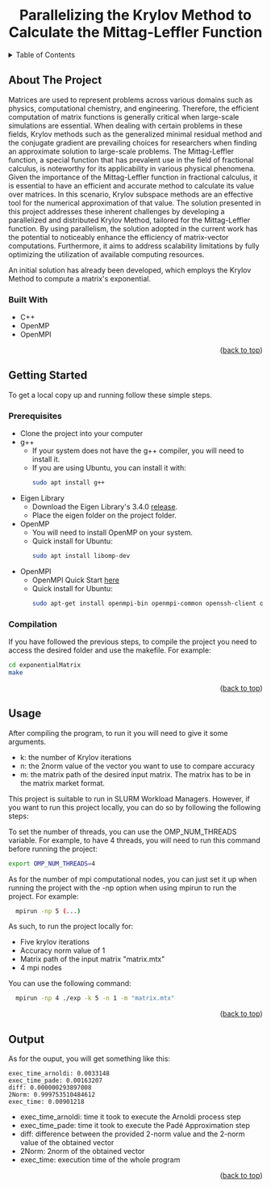 <!-- Improved compatibility of back to top link: See: https://github.com/othneildrew/Best-README-Template/pull/73 -->
<a name="readme-top"></a>
<!--
*** Thanks for checking out the Best-README-Template. If you have a suggestion
*** that would make this better, please fork the repo and create a pull request
*** or simply open an issue with the tag "enhancement".
*** Don't forget to give the project a star!
*** Thanks again! Now go create something AMAZING! :D
-->



<!-- PROJECT LOGO -->
<br />
<div align="center">

<h1 align="center">Parallelizing the Krylov Method to Calculate the Mittag-Leffler Function</h1>

</div>



<!-- TABLE OF CONTENTS -->
<details>
  <summary>Table of Contents</summary>
  <ol>
    <li>
      <a href="#about-the-project">About The Project</a>
      <ul>
        <li><a href="#built-with">Built With</a></li>
      </ul>
    </li>
    <li>
      <a href="#getting-started">Getting Started</a>
      <ul>
        <li><a href="#prerequisites">Prerequisites</a></li>
        <li><a href="#installation">Installation</a></li>
      </ul>
    </li>
    <li><a href="#usage">Usage</a></li>
    <li><a href="#output">Output</a></li>
  </ol>
</details>



<!-- ABOUT THE PROJECT -->
## About The Project

Matrices are used to represent problems across various domains such as physics, computational chemistry, and engineering. Therefore, the efficient computation of matrix functions is generally critical when large-scale simulations are essential. When dealing with certain problems in these fields, Krylov methods such as the generalized minimal residual method and the conjugate gradient are prevailing choices for researchers when finding an approximate solution to large-scale problems.
The Mittag-Leffler function, a special function that has prevalent use in the field of fractional calculus, is noteworthy for its applicability in various physical phenomena.
Given the importance of the Mittag-Leffler function in fractional calculus, it is essential to have an efficient and accurate method to calculate its value over matrices. In this scenario, Krylov subspace methods are an effective tool for the numerical approximation of that value.
The solution presented in this project addresses these inherent challenges by developing a parallelized and distributed Krylov Method, tailored for the Mittag-Leffler function. By using parallelism, the solution adopted in the current work has the potential to noticeably enhance the efficiency of matrix-vector computations. Furthermore, it aims to address scalability limitations by fully optimizing the utilization of available computing resources.

An initial solution has already been developed, which employs the Krylov Method to compute a matrix's exponential.
<p align="right"></p>



### Built With

* C++
* OpenMP
* OpenMPI

<p align="right">(<a href="#readme-top">back to top</a>)</p>



<!-- GETTING STARTED -->
## Getting Started

To get a local copy up and running follow these simple steps.

### Prerequisites

* Clone the project into your computer
* g++
  * If your system does not have the g++ compiler, you will need to install it.
  * If you are using Ubuntu, you can install it with:
    ```sh
    sudo apt install g++
    ```
* Eigen Library
  * Download the Eigen Library's 3.4.0 [release](https://gitlab.com/libeigen/eigen/-/releases/3.4.0).
  * Place the eigen folder on the project folder.
* OpenMP
  * You will need to install OpenMP on your system.
  * Quick install for Ubuntu:
    ```sh
    sudo apt install libomp-dev
    ```
* OpenMPI
  * OpenMPI Quick Start [here](https://docs.open-mpi.org/en/v5.0.x/installing-open-mpi/quickstart.html)
  * Quick install for Ubuntu:
    ```sh
    sudo apt-get install openmpi-bin openmpi-common openssh-client openssh-server libopenmpi1.3 libopenmpi-dbg libopenmpi-dev
    ```

### Compilation

If you have followed the previous steps, to compile the project you need to access the desired folder and use the makefile. For example:

```sh
cd exponentialMatrix
make
```

<p align="right">(<a href="#readme-top">back to top</a>)</p>



<!-- USAGE EXAMPLES -->
## Usage

After compiling the program, to run it you will need to give it some arguments.

* k: the number of Krylov iterations
* n: the 2norm value of the vector you want to use to compare accuracy
* m: the matrix path of the desired input matrix. The matrix has to be in the matrix market format.

This project is suitable to run in SLURM Workload Managers. However, if you want to run this project locally, you can do so by following the following steps:

To set the number of threads, you can use the OMP_NUM_THREADS variable. For example, to have 4 threads, you will need to run this command before running the project:
```sh
export OMP_NUM_THREADS=4
```
As for the number of mpi computational nodes, you can just set it up when running the project with the -np option when using mpirun to run the project. For example:
```sh
  mpirun -np 5 (...)
```

As such, to run the project locally for:
* Five krylov iterations
* Accuracy norm value of 1
* Matrix path of the input matrix "matrix.mtx"
* 4 mpi nodes
  
You can use the following command:
```sh
  mpirun -np 4 ./exp -k 5 -n 1 -m "matrix.mtx"
```

<p align="right">(<a href="#readme-top">back to top</a>)</p>

<!-- OUTPUT EXAMPLES -->
## Output
As for the ouput, you will get something like this:
```
exec_time_arnoldi: 0.0033148
exec_time_pade: 0.00163207
diff: 0.000000293897008
2Norm: 0.999753510484612
exec_time: 0.00901218
```

* exec_time_arnoldi: time it took to execute the Arnoldi process step
* exec_time_pade: time it took to execute the Padé Approximation step
* diff: difference between the provided 2-norm value and the 2-norm value of the obtained vector
* 2Norm: 2norm of the obtained vector
* exec_time: execution time of the whole program 


<p align="right">(<a href="#readme-top">back to top</a>)</p>

<!-- MARKDOWN LINKS & IMAGES -->
<!-- https://www.markdownguide.org/basic-syntax/#reference-style-links -->
[cplusplus]: https://img.shields.io/badge/-c++-black?logo=c%2B%2B&style=social
[cplusplus-url]: https://cplusplus.com/
